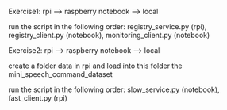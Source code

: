 Exercise1: 
rpi --> raspberry
notebook --> local

run the script in the following order: registry_service.py (rpi), registry_client.py (notebook), monitoring_client.py (notebook)

Exercise2:
rpi --> raspberry
notebook --> local

create a folder data in rpi and load into this folder the mini_speech_command_dataset 

run the script in the following order: slow_service.py (notebook), fast_client.py (rpi)

